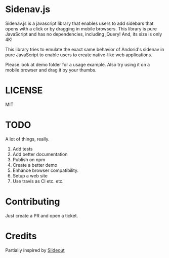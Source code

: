 # Sidenav.js

Sidenav.js is a javascript library that enables users to add sidebars that opens with a click or by dragging in mobile browsers.
This library is pure JavaScript and has no dependencies, including jQuery! And, its size is only 4K!

This library tries to emulate the exact same behavior of Andorid's sidenav in pure JavaScript to enable users
to create native-like web applications.

Please look at demo folder for a usage example. Also try using it on a mobile browser and drag it by your thumbs.

# LICENSE
MIT

# TODO
A lot of things, really.
1. Add tests
2. Add better documentation
3. Publish on npm
4. Create a better demo
5. Enhance browser compatibility.
6. Setup a web site
7. Use travis as CI
etc. etc.

# Contributing
Just create a PR and open a ticket.

# Credits
Partially inspired by [Slideout](https://github.com/Mango/slideout)

